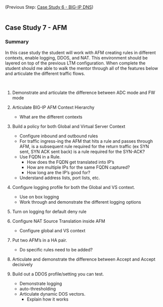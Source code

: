 (Previous Step: [Case Study 6 - BIG-IP DNS](https://github.com/grmarxer/Onboarding/blob/master/case_studies/Case_Study_6-BIG-IP_DNS.md))  
<br/>  

## Case Study 7 - AFM 

### Summary  

In this case study the student will work with AFM creating rules in different contexts, enable logging, DDOS, and NAT.  This environment should be layered on top of the previous LTM configuration.  When complete the student should me able to walk the mentor through all of the features below and articulate the different traffic flows. 


<br/>  

1.	Demonstrate and articulate the difference between ADC mode and FW mode  

2.	Articulate BIG-IP AFM Context Hierarchy  
    - What are the different contexts  

3.	Build a policy for both Global and Virtual Server Context  
    - Configure inbound and outbound rules  
    - For traffic ingress-ing the AFM that hits a rule and passes through AFM, is a subsequent rule required for the return traffic (ex SYN sent, SYN ACK sent back) is a rule required for the SYN-ACK?   
    - Use FQDN in a Rule.  
        - How does the FQDN get translated into IP’s  
        - How are multiple IPs for the same FQDN captured?  
        - How long are the IP’s good for?  
    - Understand address lists, port lists, etc.  

4.	Configure logging profile for both the Global and VS context.  
    - Use on box logging  
    - Work through and demonstrate the different logging options  

5.	Turn on logging for default deny rule  

6.	Configure NAT Source Translation inside AFM  
    - Configure global and VS context  

7.	Put two AFM’s in a HA pair.  
    - Do specific rules need to be added?  

8.	Articulate and demonstrate the difference between Accept and Accept decisively  

9.	Build out a DDOS profile/setting you can test.  
    - Demonstrate logging  
    - auto-thresholding  
    - Articulate dynamic DOS vectors.  
        - Explain how it works  
